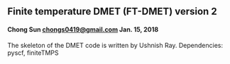 ## Finite temperature DMET (FT-DMET) version 2
#### Chong Sun <chongs0419@gmail.com> Jan. 15, 2018

The skeleton of the DMET code is written by Ushnish Ray.
Dependencies: pyscf, finiteTMPS
